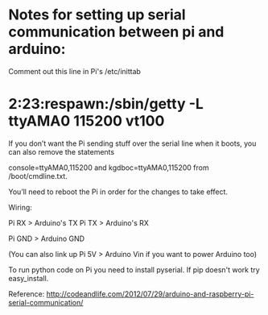 # Notes for setting up serial communication between pi and arduino:

Comment out this line in Pi's /etc/inittab

# 2:23:respawn:/sbin/getty -L ttyAMA0 115200 vt100

If you don’t want the Pi sending stuff over the serial line when it boots, you can also 
remove the statements 

console=ttyAMA0,115200 and kgdboc=ttyAMA0,115200 from /boot/cmdline.txt. 

You’ll need to reboot the Pi in order for the changes to take effect.

Wiring:

Pi RX > Arduino's TX
Pi TX > Arduino's RX

Pi GND > Arduino GND

(You can also link up Pi 5V > Arduino Vin if you want to power Arduino too)

To run python code on Pi you need to install pyserial. If pip doesn't work try 
easy_install.

Reference:
http://codeandlife.com/2012/07/29/arduino-and-raspberry-pi-serial-communication/
